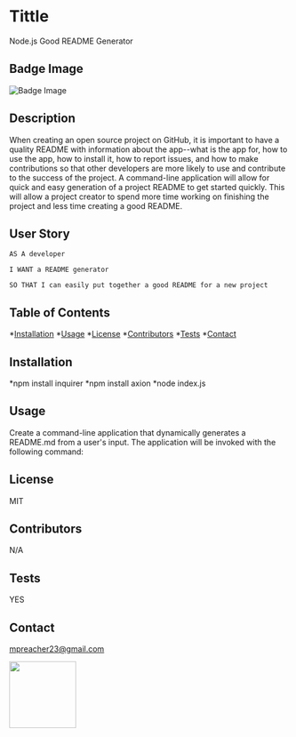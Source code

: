   

# Tittle
Node.js Good README Generator    
  
## Badge Image

  <img alt="Badge Image" src="https://img.shields.io/github/license/mpreacher23/W9SMU-Node.js?style=social">
  
## Description
When creating an open source project on GitHub, it is important to have a quality README with information about the app--what is the app for, how to use the app, how to install it, how to report issues, and how to make contributions so that other developers are more likely to use and contribute to the success of the project. A command-line application will allow for quick and easy generation of a project README to get started quickly. This will allow a project creator to spend more time working on finishing the project and less time creating a good README.

## User Story
```
AS A developer

I WANT a README generator

SO THAT I can easily put together a good README for a new project
  ```
## Table of Contents 
*[Installation](#Installation)
*[Usage](#Usage)
*[License](#License)
*[Contributors](#Contributors)
*[Tests](#Tests)
*[Contact](#Contact)


## Installation
*npm install inquirer
*npm install axion
*node index.js

## Usage

Create a command-line application that dynamically generates a README.md from a user's input. The application will be invoked with the following command:

## License
MIT
## Contributors
N/A
## Tests
YES
## Contact
mpreacher23@gmail.com

<img src="https://avatars1.githubusercontent.com/u/44718469?v=4" class="profile" align="left" height="120"/>


